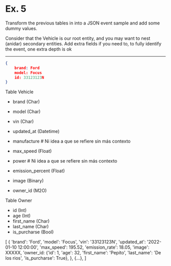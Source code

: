 # Ex. 5

Transform the previous tables in [](./naming_4.md) into a JSON event sample and add some
dummy values.

Consider that the Vehicle is our root entity, and you may want to nest (anidar) secondary entities. 
Add extra fields if you need to, to fully identify the event, one extra depth is ok

----

```json
{
    brand: Ford
    model: Focus
    id: 33123123N
}
```

Table Vehicle

*   brand (Char)
*   model (Char)
*   vin (Char)
*   updated_at (Datetime)

*   manufacture  # Ni idea a que se refiere sin más contexto
*   max_speed (Float)
*   power  # Ni idea a que se refiere sin más contexto
*   emission_percent (Float)
*   image (Binary)
*   owner_id (M2O)

Table Owner

*   id (Int)
*   age (Int)
*   first_name (Char) 
*   last_name (Char)
*   is_purcharse (Bool)

[
	{
		'brand': 'Ford', 
		'model': 'Focus', 
		'vin': '33123123N', 
		'updated_at': '2022-01-10 12:00:00', 
		'max_speed': 195.52, 
		'emission_rate': 18.05, 
		'image': XXXXX,
		'owner_id: {'id': 1, 'age': 32, 'first_name': 'Pepito', 'last_name': 'De los rios', 'is_purcharse': True},
	}, 
	{...},
]






